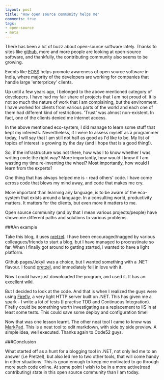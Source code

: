 ```yaml
--- 
layout: post
title: "How open source community helps me"
comments: true
tags:
- open-source
- meta
---
```


There has been a lot of buzz about open-source software lately. Thanks to sites like [github](http://www.github.com), more and more people are looking at open-source software, and thankfully, the contributing community also seems to be growing.

Events like [FOSS](http://www.foss.in) helps promote awareness of open source software in India, where majority of the developers are working for companies that handle large 'enterpricey' clients.

Up until a few years ago, I belonged to the above mentioned category of developers. I have had my fair share of projects that I am not proud of. It is not so much the nature of work that I am complaining, but the environment. I have worked for clients from various parts of the world and each one of them had different kind of restrictions. 'Trust' was almost non-existent. In fact, one of the clients denied me internet access.

In the above mentioned eco-system, I did manage to learn some stuff that kept my interests. Nevertheless, if I were to assess myself as a programmer today, I will say that I am still not half as good as I'd like to be. My list of topics of interest is growing by the day (and I hope that is a good thing!).

So, if the infrastructure was not there, how was I to know whether I was writing code the right way? More importantly, how would I know if I am wasting my time re-inventing the wheel? Most importantly, how would I learn from the experts?

One thing that has always helped me is - read others' code. I have come across code that blows my mind away, and code that makes me cry. 

More important than learning any language, is to be aware of the eco-system that exists around a language. In a consulting world, productivity matters. It matters for the clients, but even more it matters to me. 

Open source community (and by that I mean various projects/people) have shown me different paths and solutions to various problems.

###An example

Take this blog, it uses [pretzel](https://github.com/code52/pretzel). I have been encouraged/nagged by various colleagues/friends to start a blog, but I have managed to procrastinate so far. When I finally got around to getting started, I wanted to have a light platform.

Github pages/Jekyll was a choice, but I wanted something with a .NET flavour. I found [pretzel](https://github.com/code52/pretzel), and immediately fell in love with it.

Now I could have just downloaded the program, and used it. It has an excellent wiki.

But I decided to look at the code. And that is when I realized the guys were using [Firefly](http://github.com/loudej/firefly), a very light HTTP server built on .NET. This has given me a spark - I write a lot of tests (I practise TDD and Continuous Integration). Firefly could be something worth investigating as a replacement to IIS in at least some tests. This could save some deploy and configuration time!

Now that was one lesson learnt. The other neat tool I came to know was [MarkPad](https://github.com/Code52/DownmarkerWPF). This is a neat tool to edit markdown, with side by side preview. A simple idea, well executed. Thanks again to Code52 guys.

###Conclusion

What started off as a hunt for a blogging tool in .NET, not only led me to an answer (i.e Pretzel), but also led me to two other tools, that will come handy in other situations. This is good enough to keep me motivated to go through more such code online. At some point I wish to be in a more active(read contributing) state in this open source community than I am today.
